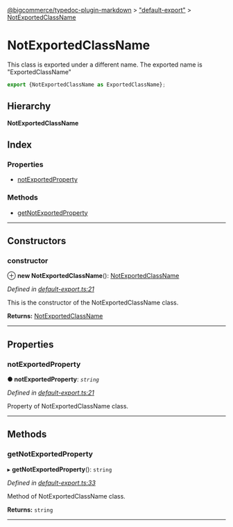 [@bigcommerce/typedoc-plugin-markdown](../README.md) > ["default-export"](../modules/_default_export_.md) > [NotExportedClassName](../classes/_default_export_.notexportedclassname.md)

# NotExportedClassName

This class is exported under a different name. The exported name is "ExportedClassName"

```js
export {NotExportedClassName as ExportedClassName};
```

## Hierarchy

**NotExportedClassName**

## Index

### Properties

* [notExportedProperty](_default_export_.notexportedclassname.md#notexportedproperty)

### Methods

* [getNotExportedProperty](_default_export_.notexportedclassname.md#getnotexportedproperty)

---

## Constructors

<a id="constructor"></a>

###  constructor

⊕ **new NotExportedClassName**(): [NotExportedClassName](_default_export_.notexportedclassname.md)

*Defined in [default-export.ts:21](https://github.com/bigcommerce/typedoc-plugin-markdown/blob/master/test/src/default-export.ts#L21)*

This is the constructor of the NotExportedClassName class.

**Returns:** [NotExportedClassName](_default_export_.notexportedclassname.md)

___

## Properties

<a id="notexportedproperty"></a>

###  notExportedProperty

**● notExportedProperty**: *`string`*

*Defined in [default-export.ts:21](https://github.com/bigcommerce/typedoc-plugin-markdown/blob/master/test/src/default-export.ts#L21)*

Property of NotExportedClassName class.

___

## Methods

<a id="getnotexportedproperty"></a>

###  getNotExportedProperty

▸ **getNotExportedProperty**(): `string`

*Defined in [default-export.ts:33](https://github.com/bigcommerce/typedoc-plugin-markdown/blob/master/test/src/default-export.ts#L33)*

Method of NotExportedClassName class.

**Returns:** `string`

___

